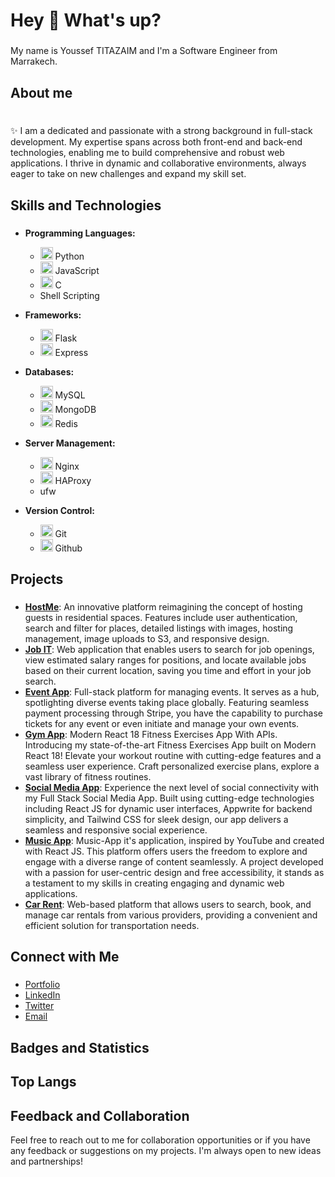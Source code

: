 <h1 align="left">Hey 👋 What's up?</h1>

###

<p align="left">My name is Youssef TITAZAIM and I'm a Software Engineer from Marrakech.</p>

###

<h2 align="left">About me</h2>

###

<p align="left"><br>✨ I am a dedicated and passionate with a strong background in full-stack development. My expertise spans across both front-end and back-end technologies, enabling me to build comprehensive and robust web applications. I thrive in dynamic and collaborative environments, always eager to take on new challenges and expand my skill set.<br></p>

###

<h2 align="left">Skills and Technologies</h2>

###

- **Programming Languages:**
  - <img src="https://cdn.jsdelivr.net/gh/devicons/devicon/icons/python/python-original.svg" height="20" alt="python logo"  /> Python
  - <img src="https://cdn.jsdelivr.net/gh/devicons/devicon/icons/javascript/javascript-original.svg" height="20" alt="javascript logo"  /> JavaScript
  - <img src="https://cdn.jsdelivr.net/gh/devicons/devicon/icons/c/c-original.svg" height="20" alt="c logo"  /> C
  - Shell Scripting

- **Frameworks:**
  - <img src="https://cdn.jsdelivr.net/gh/devicons/devicon/icons/flask/flask-original.svg" height="20" alt="flask logo"  /> Flask
  - <img src="https://cdn.jsdelivr.net/gh/devicons/devicon/icons/express/express-original.svg" height="20" alt="express logo"  /> Express

- **Databases:**
  - <img src="https://cdn.jsdelivr.net/gh/devicons/devicon/icons/mysql/mysql-original.svg" height="20" alt="mysql logo"  /> MySQL
  - <img src="https://cdn.jsdelivr.net/gh/devicons/devicon/icons/mongodb/mongodb-original.svg" height="20" alt="mongodb logo"  /> MongoDB
  - <img src="https://cdn.jsdelivr.net/gh/devicons/devicon/icons/redis/redis-original.svg" height="20" alt="redis logo"  /> Redis

- **Server Management:**
  - <img src="https://cdn.jsdelivr.net/gh/devicons/devicon/icons/nginx/nginx-original.svg" height="20" alt="nginx logo"  /> Nginx
  - <img src="https://cdn.jsdelivr.net/gh/devicons/devicon/icons/haproxy/haproxy-original.svg" height="20" alt="haproxy logo"  /> HAProxy
  - ufw

- **Version Control:**
  - <img src="https://cdn.jsdelivr.net/gh/devicons/devicon/icons/git/git-original.svg" height="20" alt="git logo"  /> Git
  - <img src="https://cdn.jsdelivr.net/gh/devicons/devicon/icons/github/github-original.svg" height="20" alt="github logo"  /> Github

###

<h2 align="left">Projects</h2>

###

- **[HostMe](https://hostme-application.vercel.app/)**: An innovative platform reimagining the concept of hosting guests in residential spaces. Features include user authentication, search and filter for places, detailed listings with images, hosting management, image uploads to S3, and responsive design.
- **[Job IT](https://scann-application.vercel.app/)**: Web application that enables users to search for job openings, view estimated salary ranges for positions, and locate available jobs based on their current location, saving you time and effort in your job search.
- **[Event App](https://evently9.me/)**: Full-stack platform for managing events. It serves as a hub, spotlighting diverse events taking place globally. Featuring seamless payment processing through Stripe, you have the capability to purchase tickets for any event or even initiate and manage your own events.
- **[Gym App](https://app-gym-titay.netlify.app/)**: Modern React 18 Fitness Exercises App With APIs. Introducing my state-of-the-art Fitness Exercises App built on Modern React 18! Elevate your workout routine with cutting-edge features and a seamless user experience. Craft personalized exercise plans, explore a vast library of fitness routines.
- **[Social Media App](https://titay-app-social-media.vercel.app/)**: Experience the next level of social connectivity with my Full Stack Social Media App. Built using cutting-edge technologies including React JS for dynamic user interfaces, Appwrite for backend simplicity, and Tailwind CSS for sleek design, our app delivers a seamless and responsive social experience.
- **[Music App](https://6560d9936234c40579e42467--spiffy-mousse-c59935.netlify.app/)**: Music-App it's application, inspired by  YouTube and created with React JS. This platform offers users the freedom to explore and engage with a diverse range of content seamlessly. A project developed with a passion for user-centric design and free accessibility, it stands as a testament to my skills in creating engaging and dynamic web applications.
- **[Car Rent](https://cars-showcase-mu-beige.vercel.app/)**: Web-based platform that allows users to search, book, and manage car rentals from various providers, providing a convenient and efficient solution for transportation needs.

###

<h2 align="left">Connect with Me</h2>

###

- [Portfolio](https://titazaim-youssef-portfolio.vercel.app/)
- [LinkedIn](https://www.linkedin.com/in/youssef-titazaim-%F0%9F%92%BB-0a6703180/)
- [Twitter](https://x.com/titaytech)
- [Email](mailto:yousseftitazaim@gmail.com)

###

<h2 align="left">Badges and Statistics</h2>

### 


<h2 align="left">Top Langs</h2>


### 

<h2 align="left">Feedback and Collaboration</h2>

<p align="left">Feel free to reach out to me for collaboration opportunities or if you have any feedback or suggestions on my projects. I'm always open to new ideas and partnerships!</p>

